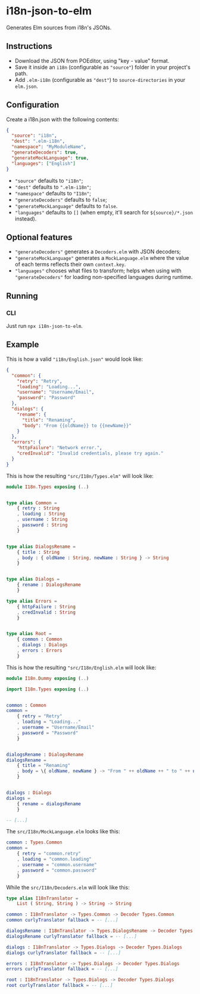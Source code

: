 # i18n-json-to-elm

Generates Elm sources from i18n's JSONs.

## Instructions

- Download the JSON from POEditor, using "key - value" format.
- Save it inside an `i18n` (configurable as `"source"`) folder in your project's path.
- Add `.elm-i18n` (configurable as `"dest"`) to `source-directories` in your `elm.json`.

## Configuration

Create a i18n.json with the following contents:

```json
{
  "source": "i18n",
  "dest": ".elm-i18n",
  "namespace": "MyModuleName",
  "generateDecoders": true,
  "generateMockLanguage": true,
  "languages": ["English"]
}
```

- `"source"` defaults to `"i18n"`;
- `"dest"` defaults to `".elm-i18n"`;
- `"namespace"` defaults to `"I18n"`;
- `"generateDecoders"` defaults to `false`;
- `"generateMockLanguage"` defaults to `false`.
- `"languages"` defaults to `[]` (when empty, it'll search for `${source}/*.json` instead).

## Optional features

- `"generateDecoders"` generates a `Decoders.elm` with JSON decoders;
- `"generateMockLanguage"` generates a `MockLanguage.elm` where the value of each terms reflects their own `context.key`.
- `"languages"` chooses what files to transform; helps when using with `"generateDecoders"` for loading non-specified languages during runtime.

## Running

### CLI

Just run `npx i18n-json-to-elm`.

## Example

This is how a valid `"i18n/English.json"` would look like:

```json
{
  "common": {
    "retry": "Retry",
    "loading": "Loading...",
    "username": "Username/Email",
    "password": "Password"
  },
  "dialogs": {
    "rename": {
      "title": "Renaming",
      "body": "From {{oldName}} to {{newName}}"
    }
  },
  "errors": {
    "httpFailure": "Network error.",
    "credInvalid": "Invalid credentials, please try again."
  }
}
```

This is how the resulting `"src/I18n/Types.elm"` will look like:

```elm
module I18n.Types exposing (..)


type alias Common =
    { retry : String
    , loading : String
    , username : String
    , password : String
    }


type alias DialogsRename =
    { title : String
    , body : { oldName : String, newName : String } -> String
    }


type alias Dialogs =
    { rename : DialogsRename
    }

type alias Errors =
    { httpFailure : String
    , credInvalid : String
    }


type alias Root =
    { common : Common
    , dialogs : Dialogs
    , errors : Errors
    }
```

This is how the resulting `"src/I18n/English.elm` will look like:

```elm
module I18n.Dummy exposing (..)

import I18n.Types exposing (..)


common : Common
common =
    { retry = "Retry"
    , loading = "Loading..."
    , username = "Username/Email"
    , password = "Password"
    }


dialogsRename : DialogsRename
dialogsRename =
    { title = "Renaming"
    , body = \{ oldName, newName } -> "From " ++ oldName ++ " to " ++ newName ++ ""
    }


dialogs : Dialogs
dialogs =
    { rename = dialogsRename
    }

-- [...]
```

The `src/I18n/MockLanguage.elm` looks like this:

```elm
common : Types.Common
common =
    { retry = "common.retry"
    , loading = "common.loading"
    , username = "common.username"
    , password = "common.password"
    }
```

While the `src/I18n/Decoders.elm` will look like this:

```elm
type alias I18nTranslator =
    List ( String, String ) -> String -> String

common : I18nTranslator -> Types.Common -> Decoder Types.Common
common curlyTranslator fallback = -- [...]

dialogsRename : I18nTranslator -> Types.DialogsRename -> Decoder Types.DialogsRename
dialogsRename curlyTranslator fallback = -- [...]

dialogs : I18nTranslator -> Types.Dialogs -> Decoder Types.Dialogs
dialogs curlyTranslator fallback = -- [...]

errors : I18nTranslator -> Types.Dialogs -> Decoder Types.Dialogs
errors curlyTranslator fallback = -- [...]

root : I18nTranslator -> Types.Dialogs -> Decoder Types.Dialogs
root curlyTranslator fallback = -- [...]
```

